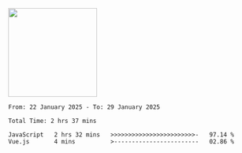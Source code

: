 <img height="180em" src="https://github-readme-stats-eight-theta.vercel.app/api?username=bkundev&show_icons=true&theme=radical&include_all_commits=true&count_private=true"/>
<!--START_SECTION:waka-->

```all_time
From: 22 January 2025 - To: 29 January 2025

Total Time: 2 hrs 37 mins

JavaScript   2 hrs 32 mins   >>>>>>>>>>>>>>>>>>>>>>>>-   97.14 %
Vue.js       4 mins          >------------------------   02.86 %
```

<!--END_SECTION:waka-->